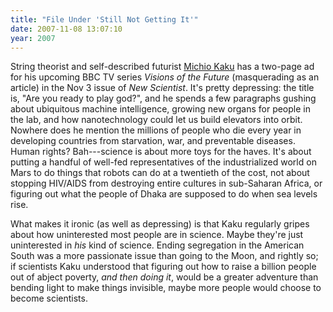 ```yaml
---
title: "File Under 'Still Not Getting It'"
date: 2007-11-08 13:07:10
year: 2007
---
```

<p>
  String theorist and self-described
  futurist <a href="http://www.mkaku.org/">Michio Kaku</a> has a
  two-page ad for his upcoming BBC TV series <em>Visions of the
  Future</em> (masquerading as an article) in the Nov 3 issue
  of <em>New Scientist</em>. It's pretty depressing: the title is,
  "Are you ready to play god?", and he spends a few paragraphs gushing
  about ubiquitous machine intelligence, growing new organs for people
  in the lab, and how nanotechnology could let us build elevators into
  orbit. Nowhere does he mention the millions of people who die every
  year in developing countries from starvation, war, and preventable
  diseases.  Human rights?  Bah---science is about more toys for the
  haves.  It's about putting a handful of well-fed representatives of
  the industrialized world on Mars to do things that robots can do at
  a twentieth of the cost, not about stopping HIV/AIDS from destroying
  entire cultures in sub-Saharan Africa, or figuring out what the
  people of Dhaka are supposed to do when sea levels rise.
</p>
<p>
  What makes it ironic (as well as depressing) is that Kaku regularly
  gripes about how uninterested most people are in science.  Maybe
  they're just uninterested in <em>his</em> kind of science.  Ending
  segregation in the American South was a more passionate issue than
  going to the Moon, and rightly so; if scientists Kaku understood
  that figuring out how to raise a billion people out of abject
  poverty, <em>and then doing it</em>, would be a greater adventure
  than bending light to make things invisible, maybe more people would
  choose to become scientists.
</p>
